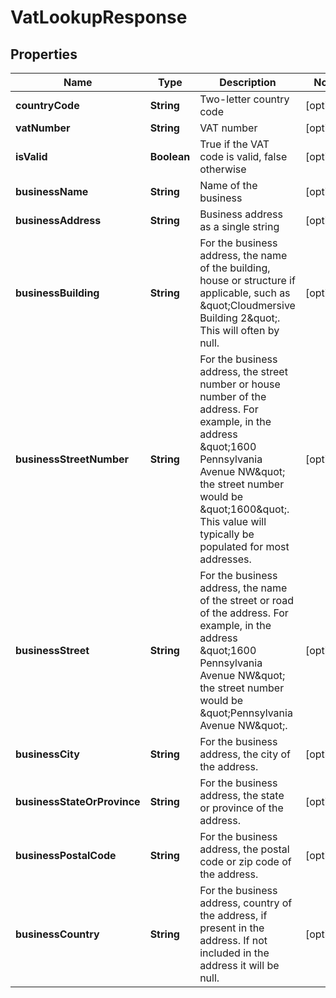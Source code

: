 
# VatLookupResponse

## Properties
Name | Type | Description | Notes
------------ | ------------- | ------------- | -------------
**countryCode** | **String** | Two-letter country code |  [optional]
**vatNumber** | **String** | VAT number |  [optional]
**isValid** | **Boolean** | True if the VAT code is valid, false otherwise |  [optional]
**businessName** | **String** | Name of the business |  [optional]
**businessAddress** | **String** | Business address as a single string |  [optional]
**businessBuilding** | **String** | For the business address, the name of the building, house or structure if applicable, such as \&quot;Cloudmersive Building 2\&quot;.  This will often by null. |  [optional]
**businessStreetNumber** | **String** | For the business address, the street number or house number of the address.  For example, in the address \&quot;1600 Pennsylvania Avenue NW\&quot; the street number would be \&quot;1600\&quot;.  This value will typically be populated for most addresses. |  [optional]
**businessStreet** | **String** | For the business address, the name of the street or road of the address.  For example, in the address \&quot;1600 Pennsylvania Avenue NW\&quot; the street number would be \&quot;Pennsylvania Avenue NW\&quot;. |  [optional]
**businessCity** | **String** | For the business address, the city of the address. |  [optional]
**businessStateOrProvince** | **String** | For the business address, the state or province of the address. |  [optional]
**businessPostalCode** | **String** | For the business address, the postal code or zip code of the address. |  [optional]
**businessCountry** | **String** | For the business address, country of the address, if present in the address.  If not included in the address it will be null. |  [optional]



